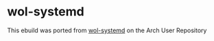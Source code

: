 # wol-systemd

This ebuild was ported from [wol-systemd](https://aur.archlinux.org/packages/wol-systemd) on the Arch User Repository
